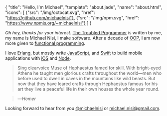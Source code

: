 {
  "title": "Hello, I'm Michael",
  "template": "about.jade",
  "name": "about.html",
  "icons": [
    {"src": "/img/octocat.svg", "href": "https://github.com/michaelnisi"},
    {"src": "/img/npm.svg", "href": "https://www.npmjs.org/~michaelnisi"}
  ]
}

*Oh hey, thanks for your interest.* [The Troubled Programmer](/) is written by me, my name is Michael Nisi, I make software. After a decade of [OOP](http://en.wikipedia.org/wiki/Object-oriented_programming), I am now more given to [functional programming](http://en.wikipedia.org/wiki/Functional_programming).

I love [Erlang](http://erlang.org/), but mostly write [JavaScript](https://developer.mozilla.org/en-US/docs/Web/JavaScript), and [Swift](https://developer.apple.com/swift/) to build mobile applications with [iOS](http://apple.com/ios/) and [Node](https://nodejs.org/).

> Sing clearvoice Muse of Hephaestus famed for skill. With bright-eyed Athena he taught men glorious crafts throughout the world—men who before used to dwell in caves in the mountains like wild beasts. But now that they have leared crafts through Hephaestus famous for his art they live a peaceful life in their own houses the whole year round.

>—*Homer*

Looking forward to hear from you [@michaelnisi](http://twitter.com/michaelnisi) or <michael.nisi@gmail.com>.
